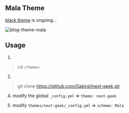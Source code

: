 ## Mala Theme

[black theme](https://github.com/idhyt/hexo-theme-next/tree/magiclamp) is ongoing...

![blog-theme-mala](http://7xi9s3.com1.z0.glb.clouddn.com/blog-theme-magiclamp-black.png)


## Usage

1. 
> cd `/themes`

2. 
> git clone https://github.com/Gabirel/next-geek.git


4. modify the global `_config.yml` => `theme: next-geek`

5. modify `themes/next-geek/_config.yml` => `scheme: Mala`
